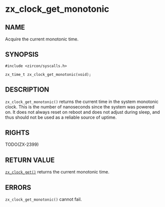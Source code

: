 # zx_clock_get_monotonic

## NAME

<!-- Updated by update-docs-from-abigen, do not edit. -->

Acquire the current monotonic time.

## SYNOPSIS

<!-- Updated by update-docs-from-abigen, do not edit. -->

```
#include <zircon/syscalls.h>

zx_time_t zx_clock_get_monotonic(void);
```

## DESCRIPTION

`zx_clock_get_monotonic()` returns the current time in the system
monotonic clock. This is the number of nanoseconds since the system was
powered on. It does not always reset on reboot and does not adjust during
sleep, and thus should not be used as a reliable source of uptime.

## RIGHTS

<!-- Updated by update-docs-from-abigen, do not edit. -->

TODO(ZX-2399)

## RETURN VALUE

[`zx_clock_get()`] returns the current monotonic time.

## ERRORS

`zx_clock_get_monotonic()` cannot fail.

<!-- References updated by update-docs-from-abigen, do not edit. -->

[`zx_clock_get()`]: clock_get.md
